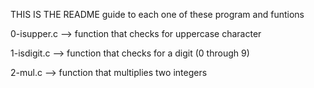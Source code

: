 THIS IS THE README guide to each one of these program and funtions

0-isupper.c --> function that checks for uppercase character

1-isdigit.c -->  function that checks for a digit (0 through 9)

2-mul.c --> function that multiplies two integers

